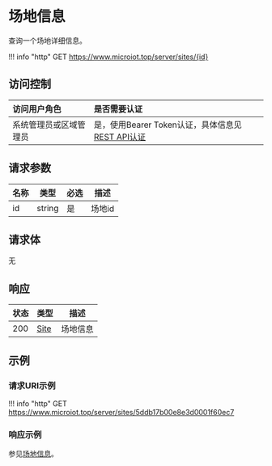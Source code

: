 # 场地信息

查询一个场地详细信息。

!!! info "http"
    GET https://www.microiot.top/server/sites/{id}

## 访问控制

| 访问用户角色           | 是否需要认证                                 |
| :--------------------- | :------------------------------------------- |
| 系统管理员或区域管理员 | 是，使用Bearer Token认证，具体信息见[REST API认证](../api.md) |

## 请求参数

| 名称 | 类型   | 必选 | 描述   |
| ---- | ------ | ---- | ------ |
| id   | string | 是   | 场地id |

## 请求体

无

## 响应

| 状态 | 类型          | 描述           |
| ---- | ------------- | -------------- |
| 200  | [Site](addsite.md#site) | 场地信息 |



## 示例

### 请求URI示例

!!! info "http"
    GET https://www.microiot.top/server/sites/5ddb17b00e8e3d0001f60ec7


### 响应示例

参见[场地信息](addsite.md#_7)。

